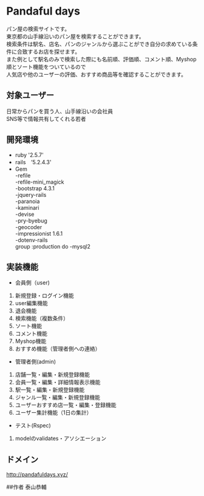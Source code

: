 # Pandaful days
パン屋の検索サイトです。<br />
東京都の山手線沿いのパン屋を検索することができます。<br />
検索条件は駅名、店名、パンのジャンルから選ぶことができ自分の求めている条件に合致するお店を探せます。<br />
また例として駅名のみで検索した際にも名前順、評価順、コメント順、Myshop順とソート機能をついているので<br />
人気店や他のユーザーの評価、おすすめ商品等を確認することができます。<br />

## 対象ユーザー
日常からパンを買う人、山手線沿いの会社員<br />
SNS等で情報共有してくれる若者<br />

## 開発環境
- ruby '2.5.7'<br />
- rails　’5.2.4.3'<br />
- Gem<br />
   -refile<br />
   -refile-mini_magick<br />
   -bootstrap 4.3.1<br />
   -jquery-rails<br />
   -paranoia<br />
   -kaminari<br />
   -devise<br />
   -pry-byebug<br />
   -geocoder<br />
   -impressionist 1.6.1<br />
   -dotenv-rails<br />
     group :production do
   -mysql2<br />

## 実装機能
- 会員側（user)<br />
1. 新規登録・ログイン機能<br />
2. user編集機能<br />
3. 退会機能<br />
4. 検索機能（複数条件）<br />
5. ソート機能<br />
6. コメント機能<br />
7. Myshop機能<br />
7. おすすめ機能（管理者側への連絡）<br />

- 管理者側(admin)<br />
1. 店舗一覧・編集・新規登録機能<br />
2. 会員一覧・編集・詳細情報表示機能<br />
3. 駅一覧・編集・新規登録機能<br />
4. ジャンル一覧・編集・新規登録機能<br />
5. ユーザーおすすめ店一覧・編集・登録機能<br />
6. ユーザー集計機能（1日の集計）<br />

- テスト(Rspec)<br />
1. modelのvalidates・アソシエーション<br />

## ドメイン
http://pandafuldays.xyz/

##作者
 泰山恭輔
